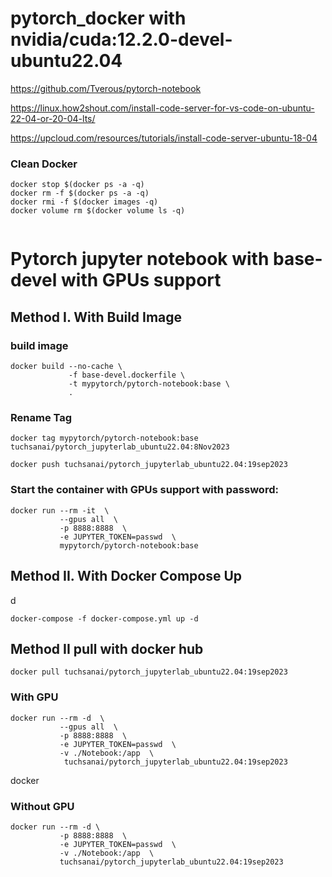 # pytorch_docker with nvidia/cuda:12.2.0-devel-ubuntu22.04

https://github.com/Tverous/pytorch-notebook

https://linux.how2shout.com/install-code-server-for-vs-code-on-ubuntu-22-04-or-20-04-lts/


https://upcloud.com/resources/tutorials/install-code-server-ubuntu-18-04

### Clean Docker

```
docker stop $(docker ps -a -q)
docker rm -f $(docker ps -a -q)
docker rmi -f $(docker images -q)
docker volume rm $(docker volume ls -q)


```


# Pytorch jupyter notebook with base-devel with GPUs support
## Method I.  With Build Image

### build image

```
docker build --no-cache \
             -f base-devel.dockerfile \
             -t mypytorch/pytorch-notebook:base \
             .
```

### Rename Tag

```
docker tag mypytorch/pytorch-notebook:base  tuchsanai/pytorch_jupyterlab_ubuntu22.04:8Nov2023
```


```
docker push tuchsanai/pytorch_jupyterlab_ubuntu22.04:19sep2023
```

### Start the container with GPUs support with password:
```
docker run --rm -it  \
           --gpus all  \
           -p 8888:8888  \
           -e JUPYTER_TOKEN=passwd  \
           mypytorch/pytorch-notebook:base
```

## Method II.  With Docker Compose Up 

d
```
docker-compose -f docker-compose.yml up -d
```

## Method II  pull with docker hub

```
docker pull tuchsanai/pytorch_jupyterlab_ubuntu22.04:19sep2023
```

### With GPU

```
docker run --rm -d  \
           --gpus all  \
           -p 8888:8888  \
           -e JUPYTER_TOKEN=passwd  \
           -v ./Notebook:/app  \
            tuchsanai/pytorch_jupyterlab_ubuntu22.04:19sep2023
```



docker 
### Without GPU

```
docker run --rm -d \
           -p 8888:8888  \
           -e JUPYTER_TOKEN=passwd  \
           -v ./Notebook:/app  \
           tuchsanai/pytorch_jupyterlab_ubuntu22.04:19sep2023
```


